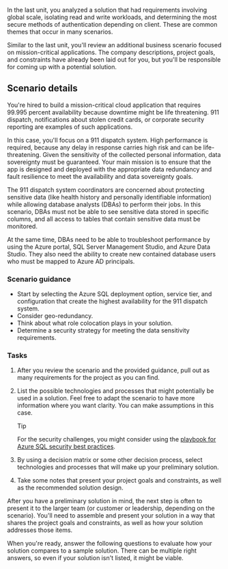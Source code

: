 In the last unit, you analyzed a solution that had requirements involving global scale, isolating read and write workloads, and determining the most secure methods of authentication depending on client. These are common themes that occur in many scenarios.

Similar to the last unit, you'll review an additional business scenario focused on mission-critical applications. The company descriptions, project goals, and constraints have already been laid out for you, but you'll be responsible for coming up with a potential solution.

## Scenario details

You're hired to build a mission-critical cloud application that requires 99.995 percent availability because downtime might be life threatening. 911 dispatch, notifications about stolen credit cards, or corporate security reporting are examples of such applications. 

In this case, you'll focus on a 911 dispatch system. High performance is required, because any delay in response carries high risk and can be life-threatening. Given the sensitivity of the collected personal information, data sovereignty must be guaranteed. Your main mission is to ensure that the app is designed and deployed with the appropriate data redundancy and fault resilience to meet the availability and data sovereignty goals.

The 911 dispatch system coordinators are concerned about protecting sensitive data (like health history and personally identifiable information) while allowing database analysts (DBAs) to perform their jobs. In this scenario, DBAs must not be able to see sensitive data stored in specific columns, and all access to tables that contain sensitive data must be monitored. 

At the same time, DBAs need to be able to troubleshoot performance by using the Azure portal, SQL Server Management Studio, and Azure Data Studio. They also need the ability to create new contained database users who must be mapped to Azure AD principals.  

### Scenario guidance

- Start by selecting the Azure SQL deployment option, service tier, and configuration that create the highest availability for the 911 dispatch system.  
- Consider geo-redundancy.  
- Think about what role colocation plays in your solution.  
- Determine a security strategy for meeting the data sensitivity requirements.

### Tasks

1. After you review the scenario and the provided guidance, pull out as many requirements for the project as you can find.
1. List the possible technologies and processes that might potentially be used in a solution. Feel free to adapt the scenario to have more information where you want clarity. You can make assumptions in this case.
    
   > [!TIP]
   > For the security challenges, you might consider using the [playbook for Azure SQL security best practices](https://docs.microsoft.com/azure/sql-database/sql-database-security-best-practice?azure-portal=true).  
1. By using a decision matrix or some other decision process, select technologies and processes that will make up your preliminary solution.
1. Take some notes that present your project goals and constraints, as well as the recommended solution design.

After you have a preliminary solution in mind, the next step is often to present it to the larger team (or customer or leadership, depending on the scenario). You'll need to assemble and present your solution in a way that shares the project goals and constraints, as well as how your solution addresses those items.

When you're ready, answer the following questions to evaluate how your solution compares to a sample solution. There can be multiple right answers, so even if your solution isn't listed, it might be viable.
